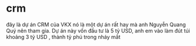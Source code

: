 # crm
đây là dự án CRM của VKX
nó là một dự án rất hay mà anh Nguyễn Quang Quý nên tham gia.
Dự án này vốn đầu tư là 5 tỷ USD, anh em vào làm đút túi khoảng 3 tỷ USD , thành tỷ phú trong nháy mắt
